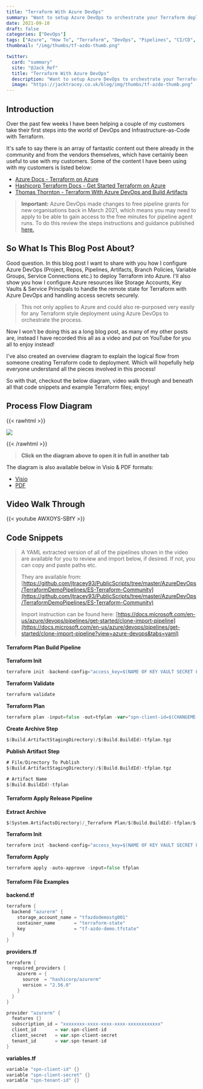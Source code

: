 ```yaml
---
title: "Terraform With Azure DevOps"
summary: "Want to setup Azure DevOps to orchestrate your Terraform deployments to Azure? Then this is the blog post for you!"
date: 2021-09-10
draft: false
categories: ["DevOps"]
tags: ["Azure", "How To", "Terraform", "DevOps", "Pipelines", "CI/CD", "Azure DevOps", "Enterprise Scale"]
thumbnail: "/img/thumbs/tf-azdo-thumb.png"

twitter:
  card: "summary"
  site: "@Jack_Ref"
  title: "Terraform With Azure DevOps"
  description: "Want to setup Azure DevOps to orchestrate your Terraform deployments to Azure? Then this is the blog post for you!"
  image: "https://jacktracey.co.uk/blog/img/thumbs/tf-azdo-thumb.png"
---
```

## Introduction

Over the past few weeks I have been helping a couple of my customers take their first steps into the world of DevOps and Infrastructure-as-Code with Terraform.

It's safe to say there is an array of fantastic content out there already in the community and from the vendors themselves, which have certainly been useful to use with my customers. Some of the content I have been using with my customers is listed below:

- [Azure Docs - Terraform on Azure](https://docs.microsoft.com/en-gb/azure/developer/terraform/overview)
- [Hashicorp Terraform Docs - Get Started Terraform on Azure](https://learn.hashicorp.com/collections/terraform/azure-get-started)
- [Thomas Thornton - Terraform With Azure DevOps and Build Artifacts](https://thomasthornton.cloud/2020/11/02/deploying-terraform-using-azure-devops-with-build-artifacts/)

> **Important:** Azure DevOps made changes to free pipeline grants for new organisations back in March 2021, which means you may need to apply to be able to gain access to the free minutes for pipeline agent runs. To do this review the steps instructions and guidance published [here.](https://docs.microsoft.com/azure/devops/release-notes/2021/sprint-184-update#changes-to-azure-pipelines-free-grants) 

## So What Is This Blog Post About?

Good question. In this blog post I want to share with you how I configure Azure DevOps (Project, Repos, Pipelines, Artifacts, Branch Policies, Variable Groups, Service Connections etc.) to deploy Terraform into Azure. I'll also show you how I configure Azure resources like Storage Accounts, Key Vaults & Service Principals to handle the remote state for Terraform with Azure DevOps and handling access secrets securely.

> This not only applies to Azure and could also re-purposed very easily for any Terraform style deployment using Azure DevOps to orchestrate the process.

Now I won't be doing this as a long blog post, as many of my other posts are, instead I have recorded this all as a video and put on YouTube for you all to enjoy instead!

I've also created an overview diagram to explain the logical flow from someone creating Terraform code to deployment. Which will hopefully help everyone understand all the pieces involved in this process!

So with that, checkout the below diagram, video walk through and beneath all that code snippets and example Terraform files; enjoy!

## Process Flow Diagram 

{{< rawhtml >}}

<a href="/img/tf-azdo-flow-diagram.png" target="_"> <img src="/img/tf-azdo-flow-diagram.png"> </a>

{{< /rawhtml >}}
> **Click on the diagram above to open it in full in another tab**

The diagram is also available below in Visio & PDF formats:
- [Visio](https://jtjsacpublic.blob.core.windows.net/blogsharedfiles/JT-TF-AzDo-Diagram.vsdx)
- [PDF](https://jtjsacpublic.blob.core.windows.net/blogsharedfiles/JT-TF-AzDo-Diagram.pdf)

## Video Walk Through

{{< youtube AWXOYS-SBfY >}}

## Code Snippets

> A YAML extracted version of all of the pipelines shown in the video are available for you to review and import below, if desired. If not, you can copy and paste paths etc. 
>  
> They are available from: [https://github.com/jtracey93/PublicScripts/tree/master/AzureDevOps/TerraformDemoPipelines/ES-Terraform-Community](https://github.com/jtracey93/PublicScripts/tree/master/AzureDevOps/TerraformDemoPipelines/ES-Terraform-Community)
>  
> Import instruction can be found here: [https://docs.microsoft.com/en-us/azure/devops/pipelines/get-started/clone-import-pipeline](https://docs.microsoft.com/en-us/azure/devops/pipelines/get-started/clone-import-pipeline?view=azure-devops&tabs=yaml)

#### Terraform Plan Build Pipeline

**Terraform Init**
```go {linenos=false} 
terraform init -backend-config="access_key=$(NAME OF KEY VAULT SECRET FOR STORAGE ACCOUNT KEY)"
```

**Terraform Validate**
```go {linenos=false} 
terraform validate
```

**Terraform Plan**
```go {linenos=false} 
terraform plan -input=false -out=tfplan -var="spn-client-id=$(CHANGEME-spn-client-id)" -var="spn-client-secret=$(CHANGEME-spn-secret)" -var="spn-tenant-id=$(CHANGEME-spn-tenant-id)"
```

**Create Archive Step**
```go {linenos=false} 
$(Build.ArtifactStagingDirectory)/$(Build.BuildId)-tfplan.tgz
```

**Publish Artifact Step**
```go {linenos=false} 
# File/Directory To Publish
$(Build.ArtifactStagingDirectory)/$(Build.BuildId)-tfplan.tgz

# Artifact Name
$(Build.BuildId)-tfplan
```

#### Terraform Apply Release Pipeline

**Extract Archive**
```go {linenos=false} 
$(System.ArtifactsDirectory)/_Terraform Plan/$(Build.BuildId)-tfplan/$(Build.BuildId)-tfplan.tgz
```

**Terraform Init**
```go {linenos=false} 
terraform init -backend-config="access_key=$(NAME OF KEY VAULT SECRET FOR STORAGE ACCOUNT KEY)"
```

**Terraform Apply**
```go {linenos=false} 
terraform apply -auto-approve -input=false tfplan 
```

#### Terraform File Examples

**backend.tf**
```go {linenos=true} 
terraform {
  backend "azurerm" {
    storage_account_name = "tfazdodemostg001"
    container_name       = "terraform-state"
    key                  = "tf-azdo-demo.tfstate"
  }
}
```

**providers.tf**
```go {linenos=true} 
terraform {
  required_providers {
    azurerm = {
      source  = "hashicorp/azurerm"
      version = "2.56.0"
    }
  }
}

provider "azurerm" {
  features {}
  subscription_id = "xxxxxxxx-xxxx-xxxx-xxxx-xxxxxxxxxxxx"
  client_id       = var.spn-client-id
  client_secret   = var.spn-client-secret
  tenant_id       = var.spn-tenant-id
}
```

**variables.tf**
```go {linenos=true} 
variable "spn-client-id" {}
variable "spn-client-secret" {}
variable "spn-tenant-id" {}
```